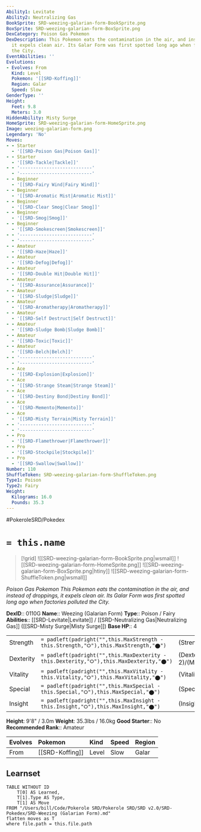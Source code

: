 ```yaml
---
Ability1: Levitate
Ability2: Neutralizing Gas
BookSprite: SRD-weezing-galarian-form-BookSprite.png
BoxSprite: SRD-weezing-galarian-form-BoxSprite.png
DexCategory: Poison Gas Pokemon
DexDescription: This Pokemon eats the contamination in the air, and instead of droppings,
  it expels clean air. Its Galar Form was first spotted long ago when factories polluted
  the City.
EventAbilities: ''
Evolutions:
- Evolves: From
  Kind: Level
  Pokemon: '[[SRD-Koffing]]'
  Region: Galar
  Speed: Slow
GenderType: ''
Height:
  Feet: 9.8
  Meters: 3.0
HiddenAbility: Misty Surge
HomeSprite: SRD-weezing-galarian-form-HomeSprite.png
Image: weezing-galarian-form.png
Legendary: 'No'
Moves:
- - Starter
  - '[[SRD-Poison Gas|Poison Gas]]'
- - Starter
  - '[[SRD-Tackle|Tackle]]'
- - '---------------------------'
  - '---------------------------'
- - Beginner
  - '[[SRD-Fairy Wind|Fairy Wind]]'
- - Beginner
  - '[[SRD-Aromatic Mist|Aromatic Mist]]'
- - Beginner
  - '[[SRD-Clear Smog|Clear Smog]]'
- - Beginner
  - '[[SRD-Smog|Smog]]'
- - Beginner
  - '[[SRD-Smokescreen|Smokescreen]]'
- - '---------------------------'
  - '---------------------------'
- - Amateur
  - '[[SRD-Haze|Haze]]'
- - Amateur
  - '[[SRD-Defog|Defog]]'
- - Amateur
  - '[[SRD-Double Hit|Double Hit]]'
- - Amateur
  - '[[SRD-Assurance|Assurance]]'
- - Amateur
  - '[[SRD-Sludge|Sludge]]'
- - Amateur
  - '[[SRD-Aromatherapy|Aromatherapy]]'
- - Amateur
  - '[[SRD-Self Destruct|Self Destruct]]'
- - Amateur
  - '[[SRD-Sludge Bomb|Sludge Bomb]]'
- - Amateur
  - '[[SRD-Toxic|Toxic]]'
- - Amateur
  - '[[SRD-Belch|Belch]]'
- - '---------------------------'
  - '---------------------------'
- - Ace
  - '[[SRD-Explosion|Explosion]]'
- - Ace
  - '[[SRD-Strange Steam|Strange Steam]]'
- - Ace
  - '[[SRD-Destiny Bond|Destiny Bond]]'
- - Ace
  - '[[SRD-Memento|Memento]]'
- - Ace
  - '[[SRD-Misty Terrain|Misty Terrain]]'
- - '---------------------------'
  - '---------------------------'
- - Pro
  - '[[SRD-Flamethrower|Flamethrower]]'
- - Pro
  - '[[SRD-Stockpile|Stockpile]]'
- - Pro
  - '[[SRD-Swallow|Swallow]]'
Number: 110
ShuffleToken: SRD-weezing-galarian-form-ShuffleToken.png
Type1: Poison
Type2: Fairy
Weight:
  Kilograms: 16.0
  Pounds: 35.3
---
```


#PokeroleSRD/Pokedex

# `= this.name`

> [!grid]
> ![[SRD-weezing-galarian-form-BookSprite.png|wsmall]]
> ![[SRD-weezing-galarian-form-HomeSprite.png]]
> ![[SRD-weezing-galarian-form-BoxSprite.png|htiny]]
> ![[SRD-weezing-galarian-form-ShuffleToken.png|wsmall]]


*Poison Gas Pokemon*
*This Pokemon eats the contamination in the air, and instead of droppings, it expels clean air. Its Galar Form was first spotted long ago when factories polluted the City.*

**DexID**:: 0110G
**Name**:: Weezing (Galarian Form)
**Type**:: Poison / Fairy
**Abilities**:: [[SRD-Levitate|Levitate]] / [[SRD-Neutralizing Gas|Neutralizing Gas]] ([[SRD-Misty Surge|Misty Surge]])
**Base HP**:: 4

|           |                                                                                        |                                          |
| --------- | -------------------------------------------------------------------------------------- | ---------------------------------------- |
| Strength  | `= padleft(padright("",this.MaxStrength - this.Strength,"⭘"),this.MaxStrength,"⬤")`    | (Strength::2)/(MaxStrength::5)   |
| Dexterity | `= padleft(padright("",this.MaxDexterity - this.Dexterity,"⭘"),this.MaxDexterity,"⬤")` | (Dexterity:: 2)/(MaxDexterity::4) |
| Vitality  | `= padleft(padright("",this.MaxVitality - this.Vitality,"⭘"),this.MaxVitality,"⬤")`    | (Vitality::3)/(MaxVitality::7)   |
| Special   | `= padleft(padright("",this.MaxSpecial - this.Special,"⭘"),this.MaxSpecial,"⬤")`       | (Special::2)/(MaxSpecial::5)     |
| Insight   | `= padleft(padright("",this.MaxInsight - this.Insight,"⭘"),this.MaxInsight,"⬤")`       | (Insight::2)/(MaxInsight::5)     |

**Height**: 9'8" / 3.0m
**Weight**: 35.3lbs / 16.0kg
**Good Starter**:: No
**Recommended Rank**:: Amateur

| Evolves   | Pokemon         | Kind   | Speed   | Region   |
|:----------|:----------------|:-------|:--------|:---------|
| From      | [[SRD-Koffing]] | Level  | Slow    | Galar    |

## Learnset

```dataview
TABLE WITHOUT ID
    T[0] AS Learned,
    T[1].Type AS Type,
    T[1] AS Move
FROM "/Users/bill/Code/Pokerole SRD/Pokerole SRD/SRD v2.0/SRD-Pokedex/SRD-Weezing (Galarian Form).md"
flatten moves as T
where file.path = this.file.path
```

